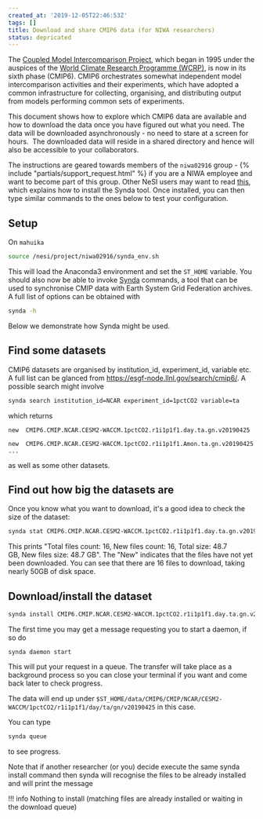```yaml
---
created_at: '2019-12-05T22:46:53Z'
tags: []
title: Download and share CMIP6 data (for NIWA researchers)
status: depricated
---
```


The [Coupled Model Intercomparison
Project](https://www.wcrp-climate.org/wgcm-cmip), which began in 1995
under the auspices of the [World Climate Research Programme
(WCRP)](https://www.wcrp-climate.org/about-wcrp/wcrp-overview), is now
in its sixth phase (CMIP6). CMIP6 orchestrates somewhat independent
model intercomparison activities and their experiments, which have
adopted a common infrastructure for collecting, organising, and
distributing output from models performing common sets of experiments.

This document shows how to explore which CMIP6 data are available and
how to download the data once you have figured out what you need. The
data will be downloaded asynchronously - no need to stare at a screen
for hours.  The downloaded data will reside in a shared directory and
hence will also be accessible to your collaborators.

The instructions are geared towards members of the `niwa02916` group -
{% include "partials/support_request.html" %} if you are a NIWA employee and
want to become part of this group. Other NeSI users may want to
read [this](../../Scientific_Computing/Supported_Applications/Synda.md),
which explains how to install the Synda tool. Once installed, you can
then type similar commands to the ones below to test your configuration.

## Setup

On `mahuika`

```sh
source /nesi/project/niwa02916/synda_env.sh
```

This will load the Anaconda3 environment and set the `ST_HOME` variable.
You should also now be able to invoke
[Synda](../../Scientific_Computing/Supported_Applications/Synda.md)
commands, a tool that can be used to synchronise CMIP data with Earth
System Grid Federation archives. A full list of options can be obtained
with

```sh
synda -h
```

Below we demonstrate how Synda might be used.

## Find some datasets

CMIP6 datasets are organised by institution_id, experiment_id,
variable etc. A full list can be glanced
from <https://esgf-node.llnl.gov/search/cmip6/>. A possible search might
involve

``` sh
synda search institution_id=NCAR experiment_id=1pctCO2 variable=ta
```

which returns

```out
new  CMIP6.CMIP.NCAR.CESM2-WACCM.1pctCO2.r1i1p1f1.day.ta.gn.v20190425

new  CMIP6.CMIP.NCAR.CESM2-WACCM.1pctCO2.r1i1p1f1.Amon.ta.gn.v20190425
...
```

as well as some other datasets.

## Find out how big the datasets are

Once you know what you want to download, it's a good idea to check the
size of the dataset:

``` sh
synda stat CMIP6.CMIP.NCAR.CESM2-WACCM.1pctCO2.r1i1p1f1.day.ta.gn.v20190425
```

This prints "Total files count: 16, New files count: 16, Total size:
48.7 GB, New files size: 48.7 GB". The "New" indicates that the files
have not yet been downloaded. You can see that there are 16 files to
download, taking nearly 50GB of disk space.

## Download/install the dataset

``` sh
synda install CMIP6.CMIP.NCAR.CESM2-WACCM.1pctCO2.r1i1p1f1.day.ta.gn.v20190425
```

The first time you may get a message requesting you to start a daemon,
if so do

``` sl
synda daemon start
```

This will put your request in a queue. The transfer will take place as a
background process so you can close your terminal if you want and come
back later to check progress.

The data will end up
under `$ST_HOME/data/CMIP6/CMIP/NCAR/CESM2-WACCM/1pctCO2/r1i1p1f1/day/ta/gn/v20190425`
in this case.

You can type

``` sh
synda queue
```

to see progress.

Note that if another researcher (or you) decide execute the same synda
install command then synda will recognise the files to be already
installed and will print the message

!!! info
    Nothing to install (matching files are already installed or
    waiting in the download queue)
